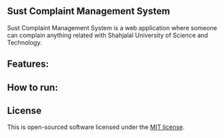
## Sust Complaint Management System

Sust Complaint Management System is a web application where someone can complain anything related with Shahjalal University of Science and Technology.


## Features:



## How to run:



## License

This is open-sourced software licensed under the [MIT license](https://opensource.org/licenses/MIT).
